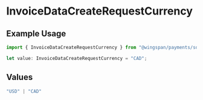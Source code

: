 # InvoiceDataCreateRequestCurrency

## Example Usage

```typescript
import { InvoiceDataCreateRequestCurrency } from "@wingspan/payments/sdk/models/shared";

let value: InvoiceDataCreateRequestCurrency = "CAD";
```

## Values

```typescript
"USD" | "CAD"
```